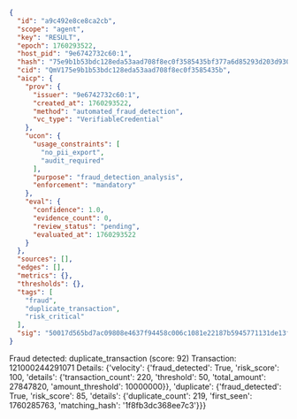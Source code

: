 ```json
{
  "id": "a9c492e8ce8ca2cb",
  "scope": "agent",
  "key": "RESULT",
  "epoch": 1760293522,
  "host_pid": "9e6742732c60:1",
  "hash": "75e9b1b53bdc128eda53aad708f8ec0f3585435bf377a6d85293d203d930ea68",
  "cid": "QmV175e9b1b53bdc128eda53aad708f8ec0f3585435b",
  "aicp": {
    "prov": {
      "issuer": "9e6742732c60:1",
      "created_at": 1760293522,
      "method": "automated_fraud_detection",
      "vc_type": "VerifiableCredential"
    },
    "ucon": {
      "usage_constraints": [
        "no_pii_export",
        "audit_required"
      ],
      "purpose": "fraud_detection_analysis",
      "enforcement": "mandatory"
    },
    "eval": {
      "confidence": 1.0,
      "evidence_count": 0,
      "review_status": "pending",
      "evaluated_at": 1760293522
    }
  },
  "sources": [],
  "edges": [],
  "metrics": {},
  "thresholds": {},
  "tags": [
    "fraud",
    "duplicate_transaction",
    "risk_critical"
  ],
  "sig": "50017d565bd7ac09808e4637f94458c006c1081e22187b5945771131de13f56d"
}
```

Fraud detected: duplicate_transaction (score: 92)
Transaction: 121000244291071
Details: {'velocity': {'fraud_detected': True, 'risk_score': 100, 'details': {'transaction_count': 220, 'threshold': 50, 'total_amount': 27847820, 'amount_threshold': 10000000}}, 'duplicate': {'fraud_detected': True, 'risk_score': 85, 'details': {'duplicate_count': 219, 'first_seen': 1760285763, 'matching_hash': '1f8fb3dc368ee7c3'}}}